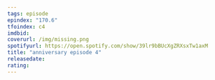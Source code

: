 ```yaml
---
tags: episode
epindex: "170.6"
tfoindex: c4
imdbid: 
coverurl: /img/missing.png
spotifyurl: https://open.spotify.com/show/39lr9bBUcXgZRXsxTw1axM
title: "anniversary episode 4"
releasedate: 
rating: 
---
```


